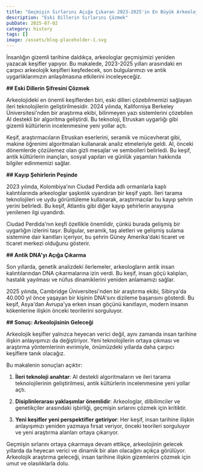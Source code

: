 ```yaml
---
title: "Geçmişin Sırlarını Açığa Çıkaran 2023-2025'in En Büyük Arkeoloji Keşifleri"
description: "Eski Dillerin Sırlarını Çözmek"
pubDate: 2025-07-02
category: history
tags: []
image: /assets/blog-placeholder-1.svg
---
```


İnsanlığın gizemli tarihine daldıkça, arkeologlar geçmişimizi yeniden yazacak keşifler yapıyor. Bu makalede, 2023-2025 yılları arasındaki en çarpıcı arkeolojik keşifleri keşfedecek, son bulgularımızı ve antik uygarlıklarımızın anlaşılmasına etkilerini inceleyeceğiz.

**## Eski Dillerin Şifresini Çözmek**

Arkeolojideki en önemli keşiflerden biri, eski dilleri çözebilmemizi sağlayan ileri teknolojilerin geliştirilmesidir. 2024 yılında, Kaliforniya Berkeley Üniversitesi'nden bir araştırma ekibi, bilinmeyen yazı sistemlerini çözebilen AI destekli bir algoritma geliştirdi. Bu teknoloji, Etruskan uygarlığı gibi gizemli kültürlerin incelenmesine yeni yollar açtı.

Keşif, araştırmacıların Etruskan eserlerini, seramik ve mücevherat gibi, makine öğrenimi algoritmaları kullanarak analiz etmeleriyle geldi. AI, önceki dönemlerde çözülemez olan gizli mesajlar ve sembolleri belirledi. Bu keşif, antik kültürlerin inançları, sosyal yapıları ve günlük yaşamları hakkında bilgiler edinmemizi sağlar.

**## Kayıp Şehirlerin Peşinde**

2023 yılında, Kolombiya'nın Ciudad Perdida adlı ormanlarla kaplı kalıntılarında arkeologlar şaşkınlık uyandıran bir keşif yaptı. İleri tarama teknolojileri ve uydu görüntüleme kullanarak, araştırmacılar bu kayıp şehrin yerini belirledi. Bu keşif, Atlantis gibi diğer kayıp şehirlerin arayışına yenilenen ilgi uyandırdı.

Ciudad Perdida'nın keşfi özellikle önemlidir, çünkü burada gelişmiş bir uygarlığın izlerini taşır. Bulgular, seramik, taş aletleri ve gelişmiş sulama sistemine dair kanıtları içeriyor, bu şehrin Güney Amerika'daki ticaret ve ticaret merkezi olduğunu gösterir.

**## Antik DNA'yı Açığa Çıkarma**

Son yıllarda, genetik analizdeki ilerlemeler, arkeologların antik insan kalıntılarından DNA çıkarmalarına izin verdi. Bu keşif, insan göçü kalıpları, hastalık yayılması ve nüfus dinamiklerini yeniden anlamamızı sağlar.

2025 yılında, Cambridge Üniversitesi'nden bir araştırma ekibi, Sibirya'da 40.000 yıl önce yaşayan bir kişinin DNA'sını dizileme başarısını gösterdi. Bu keşif, Asya'dan Avrupa'ya erken insan göçünü kanıtlayın, modern insanın kökenlerine ilişkin önceki teorilerini sorguluyor.

**## Sonuç: Arkeolojisinin Geleceği**

Arkeolojik keşifler yalnızca heyecan verici değil, aynı zamanda insan tarihine ilişkin anlayışımızı da değiştiriyor. Yeni teknolojilerin ortaya çıkması ve araştırma yöntemlerinin evrimiyle, önümüzdeki yıllarda daha çarpıcı keşiflere tanık olacağız.

Bu makalenin sonuçları açıktır:

1. **İleri teknoloji anahtar**: AI destekli algoritmaların ve ileri tarama teknolojilerinin geliştirilmesi, antik kültürlerin incelenmesine yeni yollar açtı.

2. **Disiplinlerarası yaklaşımlar önemlidir**: Arkeologlar, dilbilimciler ve genetikçiler arasındaki işbirliği, geçmişin sırlarını çözmek için kritiktir.

3. **Yeni keşifler yeni perspektifler getiriyor**: Her keşif, insan tarihine ilişkin anlayışımızı yeniden yazmaya fırsat veriyor, önceki teorileri sorguluyor ve yeni araştırma alanları ortaya çıkarıyor.

Geçmişin sırlarını ortaya çıkarmaya devam ettikçe, arkeolojinin gelecek yıllarda da heyecan verici ve dinamik bir alan olacağını açıkça görülüyor. Arkeolojik araştırma geleceği, insan tarihine ilişkin gizemlerini çözmek için umut ve olasılıklarla dolu.